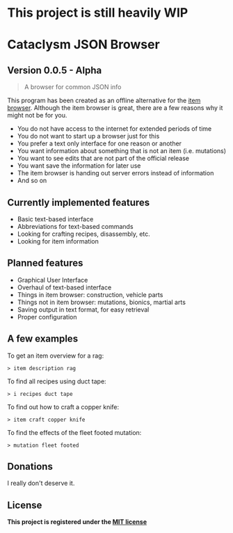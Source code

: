 # This project is still heavily WIP

# Cataclysm JSON Browser
## Version 0.0.5 - Alpha
> A browser for common JSON info

This program has been created as an offline alternative for the [item browser](https://cdda-trunk.chezzo.com). Although the item browser is great, there are a few reasons why it might not be for you.

- You do not have access to the internet for extended periods of time
- You do not want to start up a browser just for this
- You prefer a text only interface for one reason or another
- You want information about something that is not an item (i.e. mutations)
- You want to see edits that are not part of the official release
- You want save the information for later use
- The item browser is handing out server errors instead of information
- And so on


## Currently implemented features
- Basic text-based interface
- Abbreviations for text-based commands
- Looking for crafting recipes, disassembly, etc.
- Looking for item information


## Planned features
- Graphical User Interface
- Overhaul of text-based interface
- Things in item browser: construction, vehicle parts
- Things not in item browser: mutations, bionics, martial arts
- Saving output in text format, for easy retrieval
- Proper configuration


## A few examples

To get an item overview for a rag:

`> item description rag`

To find all recipes using duct tape:

`> i recipes duct tape`

To find out how to craft a copper knife:

`> item craft copper knife`

To find the effects of the fleet footed mutation:

`> mutation fleet footed`


## Donations

I really don't deserve it.


## License

**This project is registered under the [MIT license](http://opensource.org/licenses/mit-license.php)**
